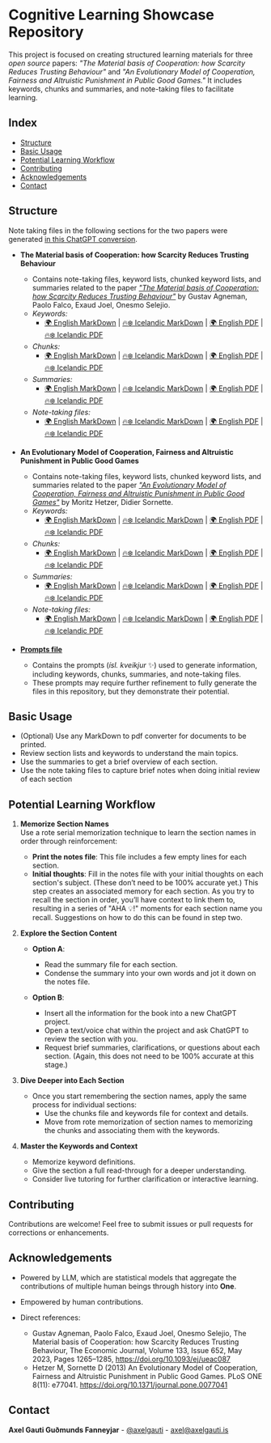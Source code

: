 # Cognitive Learning Showcase Repository

This project is focused on creating structured learning materials for three *open source* papers: *"The Material basis of Cooperation: how Scarcity Reduces Trusting Behaviour"* and *"An Evolutionary Model of Cooperation, Fairness and Altruistic Punishment in Public Good Games."* It includes keywords, chunks and summaries, and note-taking files to facilitate learning.

## Index
- [Structure](#structure)
- [Basic Usage](#basic-usage)
- [Potential Learning Workflow](#potential-learning-workflow)
- [Contributing](#contributing)
- [Acknowledgements](#acknowledgements)
- [Contact](#contact)

## Structure

Note taking files in the following sections for the two papers were generated [in this ChatGPT conversion](https://chatgpt.com/share/67901f3e-9484-8012-b371-19b7f08e1d2c).


- **The Material basis of Cooperation: how Scarcity Reduces Trusting Behaviour**
  - Contains note-taking files, keyword lists, chunked keyword lists, and summaries related to the paper [*"The Material basis of Cooperation: how Scarcity Reduces Trusting Behaviour"*](https://academic.oup.com/ej/article/133/652/1265/6855224) by Gustav Agneman, Paolo Falco, Exaud Joel, Onesmo Selejio.
  - *Keywords:* 
	- [🌍 English MarkDown](./The%20Material%20basis%20of%20Cooperation%2C%20how%20Scarcity%20Reduces%20Trusting%20Behaviour/Scarcity%20and%20Trust%20-%20Keywords%20-%20EN.md) | [🔥❄️ Icelandic MarkDown](./The%20Material%20basis%20of%20Cooperation%2C%20how%20Scarcity%20Reduces%20Trusting%20Behaviour/Skortur%20og%20Traust%20-%20Keywords%20-%20IS.md) | [🌍 English PDF](./The%20Material%20basis%20of%20Cooperation%2C%20how%20Scarcity%20Reduces%20Trusting%20Behaviour/Scarcity%20and%20Trust%20-%20Keywords%20-%20EN.pdf) | [🔥❄️ Icelandic PDF](./The%20Material%20basis%20of%20Cooperation%2C%20how%20Scarcity%20Reduces%20Trusting%20Behaviour/Skortur%20og%20Traust%20-%20Keywords%20-%20IS.pdf)
  - *Chunks:* 
	- [🌍 English MarkDown](./The%20Material%20basis%20of%20Cooperation%2C%20how%20Scarcity%20Reduces%20Trusting%20Behaviour/Scarcity%20and%20Trust%20-%20Chunks%20-%20EN.md) | [🔥❄️ Icelandic MarkDown](./The%20Material%20basis%20of%20Cooperation%2C%20how%20Scarcity%20Reduces%20Trusting%20Behaviour/Skortur%20og%20Traust%20-%20Chunks%20-%20IS.md) | [🌍 English PDF](./The%20Material%20basis%20of%20Cooperation%2C%20how%20Scarcity%20Reduces%20Trusting%20Behaviour/Scarcity%20and%20Trust%20-%20Chunks%20-%20EN.pdf) | [🔥❄️ Icelandic PDF](./The%20Material%20basis%20of%20Cooperation%2C%20how%20Scarcity%20Reduces%20Trusting%20Behaviour/Skortur%20og%20Traust%20-%20Chunks%20-%20IS.pdf)
  - *Summaries:* 
	- [🌍 English MarkDown](./The%20Material%20basis%20of%20Cooperation%2C%20how%20Scarcity%20Reduces%20Trusting%20Behaviour/Scarcity%20and%20Trust%20-%20Summaries%20-%20EN.md) | [🔥❄️ Icelandic MarkDown](./The%20Material%20basis%20of%20Cooperation%2C%20how%20Scarcity%20Reduces%20Trusting%20Behaviour/Skortur%20og%20Traust%20-%20Summaries%20-%20IS.md) | [🌍 English PDF](./The%20Material%20basis%20of%20Cooperation%2C%20how%20Scarcity%20Reduces%20Trusting%20Behaviour/Scarcity%20and%20Trust%20-%20Summaries%20-%20EN.pdf) | [🔥❄️ Icelandic PDF](./The%20Material%20basis%20of%20Cooperation%2C%20how%20Scarcity%20Reduces%20Trusting%20Behaviour/Skortur%20og%20Traust%20-%20Summaries%20-%20IS.pdf)
  - *Note-taking files:* 
	- [🌍 English MarkDown](./The%20Material%20basis%20of%20Cooperation%2C%20how%20Scarcity%20Reduces%20Trusting%20Behaviour/Scarcity%20and%20Trust%20-%20Notes%20-%20EN.md) | [🔥❄️ Icelandic MarkDown](./The%20Material%20basis%20of%20Cooperation%2C%20how%20Scarcity%20Reduces%20Trusting%20Behaviour/Skortur%20og%20Traust%20-%20Notes%20-%20IS.md) | [🌍 English PDF](./The%20Material%20basis%20of%20Cooperation%2C%20how%20Scarcity%20Reduces%20Trusting%20Behaviour/Scarcity%20and%20Trust%20-%20Notes%20-%20EN.pdf) | [🔥❄️ Icelandic PDF](./The%20Material%20basis%20of%20Cooperation%2C%20how%20Scarcity%20Reduces%20Trusting%20Behaviour/Skortur%20og%20Traust%20-%20Notes%20-%20IS.pdf)

- **An Evolutionary Model of Cooperation, Fairness and Altruistic Punishment in Public Good Games**
  - Contains note-taking files, keyword lists, chunked keyword lists, and summaries related to the paper [*"An Evolutionary Model of Cooperation, Fairness and Altruistic Punishment in Public Good Games"*](https://journals.plos.org/plosone/article?id=10.1371/journal.pone.0077041) by Moritz Hetzer, Didier Sornette.
  - *Keywords:* 
	- [🌍 English MarkDown](./An%20Evolutionary%20Model%20of%20Cooperation%2C%20Fairness%20and%20Altruistic%20Punishment%20in%20Public%20Good%20Games/Games%20of%20P🎭ay%20-%20Keywords%20-%20EN.md) | [🔥❄️ Icelandic MarkDown](./An%20Evolutionary%20Model%20of%20Cooperation%2C%20Fairness%20and%20Altruistic%20Punishment%20in%20Public%20Good%20Games/Almenningsleikir%20-%20Keywords%20-%20IS.md) | [🌍 English PDF](./An%20Evolutionary%20Model%20of%20Cooperation%2C%20Fairness%20and%20Altruistic%20Punishment%20in%20Public%20Good%20Games/Games%20of%20P🎭ay%20-%20Keywords%20-%20EN.pdf) | [🔥❄️ Icelandic PDF](./An%20Evolutionary%20Model%20of%20Cooperation%2C%20Fairness%20and%20Altruistic%20Punishment%20in%20Public%20Good%20Games/Almenningsleikir%20-%20Keywords%20-%20IS.pdf)
  - *Chunks:* 
	- [🌍 English MarkDown](./An%20Evolutionary%20Model%20of%20Cooperation%2C%20Fairness%20and%20Altruistic%20Punishment%20in%20Public%20Good%20Games/Games%20of%20P🎭ay%20-%20Chunks%20-%20EN.md) | [🔥❄️ Icelandic MarkDown](./An%20Evolutionary%20Model%20of%20Cooperation%2C%20Fairness%20and%20Altruistic%20Punishment%20in%20Public%20Good%20Games/Almenningsleikir%20-%20Chunks%20-%20IS.md) | [🌍 English PDF](./An%20Evolutionary%20Model%20of%20Cooperation%2C%20Fairness%20and%20Altruistic%20Punishment%20in%20Public%20Good%20Games/Games%20of%20P🎭ay%20-%20Chunks%20-%20EN.pdf) | [🔥❄️ Icelandic PDF](./An%20Evolutionary%20Model%20of%20Cooperation%2C%20Fairness%20and%20Altruistic%20Punishment%20in%20Public%20Good%20Games/Almenningsleikir%20-%20Chunks%20-%20IS.pdf)  
  - *Summaries:* 
	- [🌍 English MarkDown](./An%20Evolutionary%20Model%20of%20Cooperation%2C%20Fairness%20and%20Altruistic%20Punishment%20in%20Public%20Good%20Games/Games%20of%20P🎭ay%20-%20Summaries%20-%20EN.md) | [🔥❄️ Icelandic MarkDown](./An%20Evolutionary%20Model%20of%20Cooperation%2C%20Fairness%20and%20Altruistic%20Punishment%20in%20Public%20Good%20Games/Almenningsleikir%20-%20Summaries%20-%20IS.md) | [🌍 English PDF](./An%20Evolutionary%20Model%20of%20Cooperation%2C%20Fairness%20and%20Altruistic%20Punishment%20in%20Public%20Good%20Games/Games%20of%20P🎭ay%20-%20Summaries%20-%20EN.pdf) | [🔥❄️ Icelandic PDF](./An%20Evolutionary%20Model%20of%20Cooperation%2C%20Fairness%20and%20Altruistic%20Punishment%20in%20Public%20Good%20Games/Almenningsleikir%20-%20Summaries%20-%20IS.pdf)  
  - *Note-taking files:* 
	- [🌍 English MarkDown](./An%20Evolutionary%20Model%20of%20Cooperation%2C%20Fairness%20and%20Altruistic%20Punishment%20in%20Public%20Good%20Games/Games%20of%20P🎭ay%20-%20Notes%20-%20EN.md) | [🔥❄️ Icelandic MarkDown](./An%20Evolutionary%20Model%20of%20Cooperation%2C%20Fairness%20and%20Altruistic%20Punishment%20in%20Public%20Good%20Games/Almenningsleikir%20-%20Notes%20-%20IS.md) | [🌍 English PDF](./An%20Evolutionary%20Model%20of%20Cooperation%2C%20Fairness%20and%20Altruistic%20Punishment%20in%20Public%20Good%20Games/Games%20of%20P🎭ay%20-%20Notes%20-%20EN.pdf) | [🔥❄️ Icelandic PDF](./An%20Evolutionary%20Model%20of%20Cooperation%2C%20Fairness%20and%20Altruistic%20Punishment%20in%20Public%20Good%20Games/Almenningsleikir%20-%20Notes%20-%20IS.pdf)


- [**Prompts file**](./Prompts.md)  
  - Contains the prompts (*ísl. kveikjur* ✨) used to generate information, including keywords, chunks, summaries, and note-taking files.  
  - These prompts may require further refinement to fully generate the files in this repository, but they demonstrate their potential.


## Basic Usage

- (Optional) Use any MarkDown to pdf converter for documents to be printed.
- Review section lists and keywords to understand the main topics.
- Use the summaries to get a brief overview of each section.
- Use the note taking files to capture brief notes when doing initial review of each section

## Potential Learning Workflow

1. **Memorize Section Names**  
   Use a rote serial memorization technique to learn the section names in order through reinforcement:  
   - **Print the notes file**: This file includes a few empty lines for each section.  
   - **Initial thoughts**: Fill in the notes file with your initial thoughts on each section's subject. (These don’t need to be 100% accurate yet.) This step creates an associated memory for each section. As you try to recall the section in order, you’ll have context to link them to, resulting in a series of "AHA 💡!" moments for each section name you recall. Suggestions on how to do this can be found in step two.

2. **Explore the Section Content**
   - **Option A**:  
     - Read the summary file for each section.  
     - Condense the summary into your own words and jot it down on the notes file.  

   - **Option B**:  
     - Insert all the information for the book into a new ChatGPT project.  
     - Open a text/voice chat within the project and ask ChatGPT to review the section with you.  
     - Request brief summaries, clarifications, or questions about each section. (Again, this does not need to be 100% accurate at this stage.)  

3. **Dive Deeper into Each Section**
   - Once you start remembering the section names, apply the same process for individual sections:  
     - Use the chunks file and keywords file for context and details.  
     - Move from rote memorization of section names to memorizing the chunks and associating them with the keywords.  

4. **Master the Keywords and Context**
   - Memorize keyword definitions.  
   - Give the section a full read-through for a deeper understanding.  
   - Consider live tutoring for further clarification or interactive learning.

## Contributing

Contributions are welcome! Feel free to submit issues or pull requests for corrections or enhancements.

## Acknowledgements

- Powered by LLM, which are statistical models that aggregate the contributions of multiple human beings through history into **One**.
- Empowered by human contributions.

- Direct references:
	- Gustav Agneman, Paolo Falco, Exaud Joel, Onesmo Selejio, The Material basis of Cooperation: how Scarcity Reduces Trusting Behaviour, The Economic Journal, Volume 133, Issue 652, May 2023, Pages 1265–1285, https://doi.org/10.1093/ej/ueac087
	- Hetzer M, Sornette D (2013) An Evolutionary Model of Cooperation, Fairness and Altruistic Punishment in Public Good Games. PLoS ONE 8(11): e77041. https://doi.org/10.1371/journal.pone.0077041

## Contact

**Axel Gauti Guðmunds Fanneyjar** - [@axelgauti](https://x.com/axelgauti) - axel@axelgauti.is

